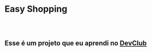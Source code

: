 <h1>Easy Shopping</h1>
<br>
<br>
<h2>Esse é um projeto que eu aprendi no <a href="https://rodolfomori.com.br/devclub">DevClub</a></h2>
